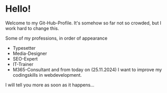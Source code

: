 # Hello!

Welcome to my Git-Hub-Profile.
It's somehow so far not so crowded, but I work hard to change this.

Some of my professions, in order of appearance
- Typesetter
- Media-Designer
- SEO-Expert
- IT-Trainer
- M365-Consultant
and from today on (25.11.2024) I want to improve my codingskills in webdevelopment.

I will tell you more as soon as it happens...
